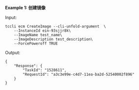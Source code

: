 **Example 1: 创建镜像**



Input: 

```
tccli ecm CreateImage --cli-unfold-argument  \
    --InstanceId ein-93sjjr8k\
    --ImageName test_name\
    --ImageDescription test_description\
    --ForcePoweroff TRUE
```

Output: 
```
{
    "Response": {
        "TaskId": "1528611",
        "RequestId": "a3c3e99e-c4d7-11ea-ba2d-52540002f896"
    }
}
```

